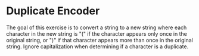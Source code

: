 # Duplicate Encoder

The goal of this exercise is to convert a string to a new string where each
character in the new string is "(" if the character appears only once in the
original string, or ")" if that character appears more than once in the
original string. Ignore capitalization when determining if a character is a
duplicate.
